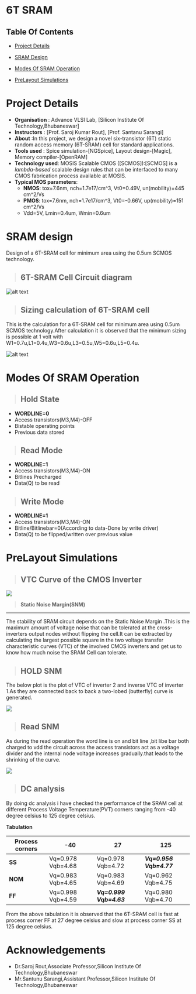 # 6T SRAM

## Table Of Contents

- [Project Details](https://github.com/satyapanda333/6T-SRAM.git#Project-Details)
- [SRAM Design](https://github.com/satyapanda333/6T-SRAM.git#sram-design)
- [Modes Of SRAM Operation](https://github.com/satyapanda333/6T-SRAM.git#modes-of-sram-operation)




- [PreLayout Simulations](https://github.com/satyapanda333/6T-SRAM.git#PreLayout-Simulations)
  
# Project Details
 - **Organisation** : Advance VLSI Lab, [Silicon Institute Of Technology,Bhubaneswar]
 - **Instructors**  : [Prof. Saroj Kumar Rout], [Prof. Santanu Sarangi]
 - **About**        :In this project, we design a novel six-transistor (6T) static random access memory (6T-SRAM) cell for standard applications.
 - **Tools used** : Spice simulation-[NGSpice], Layout design-[Magic], Memory compiler-[OpenRAM]
 - **Technology used**:  MOSIS Scalable CMOS ([SCMOS]):[SCMOS] is a *lambda-based* scalable design rules that can be interfaced to many CMOS fabrication process available at MOSIS. 
 - **Typical MOS parameters**:
    - **NMOS**: tox=7.6nm, nch=1.7e17/cm^3, Vt0=0.49V, un(mobility)=445 cm^2/Vs
    - **PMOS**: tox=7.6nm, nch=1.7e17/cm^3, Vt0=-0.66V, up(mobility)=151 cm^2/Vs
    - Vdd=5V, Lmin=0.4um, Wmin=0.6um
  
# SRAM design
Design of a 6T-SRAM cell for minimum area using the 0.5um SCMOS technology.

>**6T-SRAM Cell Circuit diagram**
>---

![alt text](https://user-images.githubusercontent.com/49194847/100307234-54a68d80-2fcb-11eb-9a73-0753d59bd340.png)

>**Sizing calculation of 6T-SRAM cell**
>---
This is the calculation for a 6T-SRAM cell for minimum area using 0.5um SCMOS technology.After calculation it is observed that the minimum sizing is possible at 1 volt with W1=0.7u,L1=0.4u,W3=0.6u,L3=0.5u,W5=0.6u,L5=0.4u.

![alt text](Project%20Images/Screenshot%20(49).png)




# Modes Of SRAM Operation
 
> **Hold State**
> ---

- **WORDLINE=0** 
- Access transistors(M3,M4)-OFF
- Bistable operating points
- Previous data stored
 
> **Read Mode**
> ---
 
 
- **WORDLINE=1**
- Access transistors(M3,M4)-ON
- Bitlines Precharged
- Data(Q) to be read
 
> **Write Mode**
> ---
 
- **WORDLINE=1**
- Access transistors(M3,M4)-ON
- Bitline/Bitlinebar=0(According to data-Done by write driver)
- Data(Q) to be flipped/written over previous value
# PreLayout Simulations

>**VTC Curve of the CMOS Inverter**
>---

![](Project%20Images/vtc%20curve.png)

>**Static Noise Margin(SNM)**
---

The stability of SRAM circuit depends on the Static Noise Margin .This is the maximum amount of voltage noise that can be tolerated at the cross-inverters output nodes without flipping the cell.It can be extracted by calculating the largest possible square in the two voltage transfer characteristic curves (VTC) of the involved CMOS inverters and get us to know how much noise the SRAM Cell can tolerate.

>**HOLD SNM**
>---
The below plot is the plot of VTC of inverter 2 and inverse VTC of inverter 1.As they are connected back to back a two-lobed (butterfly) curve is generated.

![](Project%20Images/hold%20curve.png)

>**Read SNM**
>---

As during the read operation the word line is on and bit line ,bit libe bar both charged to vdd the circuit across the access transistors act as a voltage divider and the internal node voltage increases gradually.that leads to the shrinking of the curve.


![](Project%20Images/read%20curve.png)


>**DC analysis**
>---

By doing dc analysis i have checked the performance of the SRAM cell at different Process Voltage Temperature(PVT) corners ranging from -40 degree celsius to 125 degree celsius.

**Tabulation**

|Process corners|-40|27|125|
|---|---|---|---|
|**SS**|Vq=0.978 Vqb=4.68|Vq=0.978 Vqb=4.72|***Vq=0.956 Vqb=4.77***|
|**NOM**|Vq=0.983 Vqb=4.65|Vq=0.983 Vqb=4.69|Vq=0.962 Vqb=4.75|
|**FF**|Vq=0.998 Vqb=4.59|***Vq=0.999 Vqb=4.63***|Vq=0.980 Vqb=4.70|

From the above tabulation it is observed that the 6T-SRAM cell is fast at process corner FF at 27 degree celsius and slow at process corner SS at 125 degree celsius.


# Acknowledgements

- Dr.Saroj Rout,Associate Professor,Silicon Institute Of Technology,Bhubaneswar
- Mr.Santunu Sarangi,Assistant Professor,Silicon Institute Of Technology,Bhubaneswar



